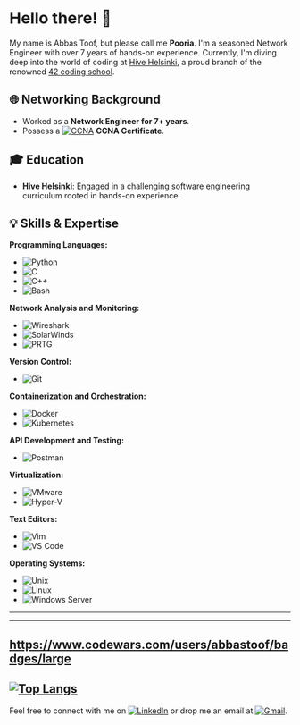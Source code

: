 # Hello there! 👋

My name is Abbas Toof, but please call me **Pooria**. I'm a seasoned Network Engineer with over 7 years of hands-on experience. Currently, I'm diving deep into the world of coding at [Hive Helsinki](https://www.hive.fi/), a proud branch of the renowned [42 coding school](https://www.42.fr/).

## 🌐 Networking Background
- Worked as a **Network Engineer for 7+ years**.
- Possess a [![CCNA](https://img.shields.io/badge/-CCNA-5896AB?style=flat-square&logo=Cisco&logoColor=white)](https://www.credly.com/badges/18f3d14f-acb1-4f94-9e8a-a65e4fa2af17?source=linked_in_profile) **CCNA Certificate**.
## 🎓 Education
- **Hive Helsinki**: Engaged in a challenging software engineering curriculum rooted in hands-on experience.
## 💡 Skills & Expertise
**Programming Languages:**
- ![Python](https://img.shields.io/badge/-Python-3776AB?style=flat-square&logo=Python&logoColor=white)
- ![C](https://img.shields.io/badge/-C-A8B9CC?style=flat-square&logo=C&logoColor=white)
- ![C++](https://img.shields.io/badge/-C++-00599C?style=flat-square&logo=C%2B%2B&logoColor=white)
- ![Bash](https://img.shields.io/badge/-Bash-4EAA25?style=flat-square&logo=GNU%20Bash&logoColor=white)

**Network Analysis and Monitoring:**
- ![Wireshark](https://img.shields.io/badge/-Wireshark-green?style=flat-square&logo=Wireshark&logoColor=white)
- ![SolarWinds](https://img.shields.io/badge/-SolarWinds-167C80?style=flat-square&logo=SolarWinds&logoColor=white)
- ![PRTG](https://img.shields.io/badge/-PRTG-344D91?style=flat-square&logo=PRTG&logoColor=white)

**Version Control:**
- ![Git](https://img.shields.io/badge/-Git-F05032?style=flat-square&logo=Git&logoColor=white)

**Containerization and Orchestration:**
- ![Docker](https://img.shields.io/badge/-Docker-2496ED?style=flat-square&logo=Docker&logoColor=white)
- ![Kubernetes](https://img.shields.io/badge/-Kubernetes-326CE5?style=flat-square&logo=Kubernetes&logoColor=white)

**API Development and Testing:**
- ![Postman](https://img.shields.io/badge/-Postman-FF6C37?style=flat-square&logo=Postman&logoColor=white)

**Virtualization:**
- ![VMware](https://img.shields.io/badge/-VMware-607078?style=flat-square&logo=VMware&logoColor=white)
- ![Hyper-V](https://img.shields.io/badge/-Hyper--V-0078D4?style=flat-square&logo=Hyper-V&logoColor=white)

**Text Editors:**
- ![Vim](https://img.shields.io/badge/-Vim-019733?style=flat-square&logo=Vim&logoColor=white)
- ![VS Code](https://img.shields.io/badge/-VS%20Code-007ACC?style=flat-square&logo=Visual%20Studio%20Code&logoColor=white)

**Operating Systems:**
- ![Unix](https://img.shields.io/badge/-Unix-black?style=flat-square&logo=Unix&logoColor=white)
- ![Linux](https://img.shields.io/badge/-Linux-FCC624?style=flat-square&logo=Linux&logoColor=black)
- ![Windows Server](https://img.shields.io/badge/-Windows%20Server-0078D6?style=flat-square&logo=Windows&logoColor=white)
---
---
https://www.codewars.com/users/abbastoof/badges/large
---
[![Top Langs](https://github-readme-stats.vercel.app/api/top-langs/?username=abbastoof)](https://github.com/anuraghazra/github-readme-stats)
---
Feel free to connect with me on [![LinkedIn](https://img.shields.io/badge/-LinkedIn-0077B5?style=flat-square&logo=LinkedIn&logoColor=white)](https://www.linkedin.com/in/abbastoof/) or drop me an email at [![Gmail](https://img.shields.io/badge/-Gmail-EA4335?style=flat-square&logo=Gmail&logoColor=white)](mailto:abbas.toof@gmail.com).

